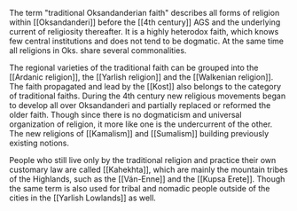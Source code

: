 The term "traditional Oksandanderian faith" describes all forms of religion within [[Oksandanderi]] before the [[4th century]] AGS and the underlying current of religiosity thereafter. It is a highly heterodox faith, which knows few central institutions and does not tend to be dogmatic. At the same time all religions in Oks. share several commonalities. 

The regional varieties of the traditional faith can be grouped into the [[Ardanic religion]], the [[Yarlish religion]] and the [[Walkenian religion]]. The faith propagated and lead by the [[Kost]] also belongs to the category of traditional faiths. During the 4th century new religious movements began to develop all over Oksandanderi and partially replaced or reformed the older faith. Though since there is no dogmaticism and universal organization of religion, it more like one is the undercurrent of the other. The new religions of [[Kamalism]] and [[Sumalism]] building previously existing notions. 

People who still live only by the traditional religion and practice their own customary law are called [[Kahekhta]], which are mainly the mountain tribes of the Highlands, such as the [[Ván-Enne]] and the [[Kupsa Erete]]. Though the same term is also used for tribal and nomadic people outside of the cities in the [[Yarlish Lowlands]] as well. 